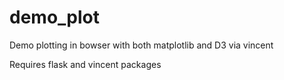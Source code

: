 demo_plot
=========

Demo plotting in bowser with both matplotlib and D3 via vincent

Requires flask and vincent packages
